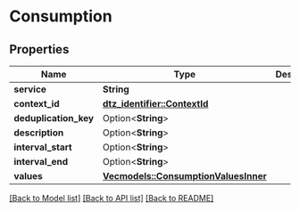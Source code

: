 # Consumption

## Properties

Name | Type | Description | Notes
------------ | ------------- | ------------- | -------------
**service** | **String** |  | 
**context_id** | [**dtz_identifier::ContextId**](dtz_identifier::ContextId.md) |  | 
**deduplication_key** | Option<**String**> |  | [optional]
**description** | Option<**String**> |  | [optional]
**interval_start** | Option<**String**> |  | [optional]
**interval_end** | Option<**String**> |  | [optional]
**values** | [**Vec<models::ConsumptionValuesInner>**](Consumption_values_inner.md) |  | 

[[Back to Model list]](../README.md#documentation-for-models) [[Back to API list]](../README.md#documentation-for-api-endpoints) [[Back to README]](../README.md)


